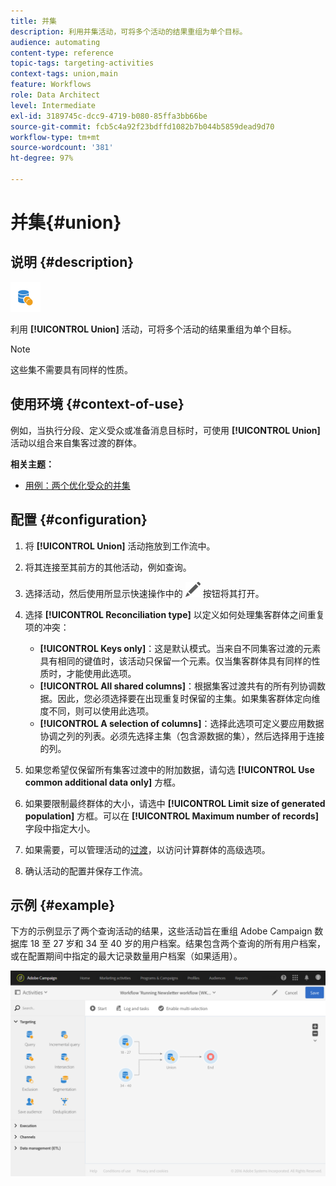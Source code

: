 ```yaml
---
title: 并集
description: 利用并集活动，可将多个活动的结果重组为单个目标。
audience: automating
content-type: reference
topic-tags: targeting-activities
context-tags: union,main
feature: Workflows
role: Data Architect
level: Intermediate
exl-id: 3189745c-dcc9-4719-b080-85ffa3bb66be
source-git-commit: fcb5c4a92f23bdffd1082b7b044b5859dead9d70
workflow-type: tm+mt
source-wordcount: '381'
ht-degree: 97%

---
```


# 并集{#union}

## 说明 {#description}

![](assets/union.png)

利用 **[!UICONTROL Union]** 活动，可将多个活动的结果重组为单个目标。

>[!NOTE]
>
>这些集不需要具有同样的性质。

## 使用环境 {#context-of-use}

例如，当执行分段、定义受众或准备消息目标时，可使用 **[!UICONTROL Union]** 活动以组合来自集客过渡的群体。

**相关主题：**

* [用例：两个优化受众的并集](../../automating/using/union-on-two-refined-audiences.md)

## 配置 {#configuration}

1. 将 **[!UICONTROL Union]** 活动拖放到工作流中。
1. 将其连接至其前方的其他活动，例如查询。
1. 选择活动，然后使用所显示快速操作中的 ![](assets/edit_darkgrey-24px.png) 按钮将其打开。
1. 选择 **[!UICONTROL Reconciliation type]** 以定义如何处理集客群体之间重复项的冲突：

   * **[!UICONTROL Keys only]**：这是默认模式。当来自不同集客过渡的元素具有相同的键值时，该活动只保留一个元素。仅当集客群体具有同样的性质时，才能使用此选项。
   * **[!UICONTROL All shared columns]**：根据集客过渡共有的所有列协调数据。因此，您必须选择要在出现重复时保留的主集。如果集客群体定向维度不同，则可以使用此选项。
   * **[!UICONTROL A selection of columns]**：选择此选项可定义要应用数据协调之列的列表。必须先选择主集（包含源数据的集），然后选择用于连接的列。

1. 如果您希望仅保留所有集客过渡中的附加数据，请勾选 **[!UICONTROL Use common additional data only]** 方框。
1. 如果要限制最终群体的大小，请选中 **[!UICONTROL Limit size of generated population]** 方框。可以在 **[!UICONTROL Maximum number of records]** 字段中指定大小。
1. 如果需要，可以管理活动的[过渡](../../automating/using/activity-properties.md)，以访问计算群体的高级选项。
1. 确认活动的配置并保存工作流。

## 示例 {#example}

下方的示例显示了两个查询活动的结果，这些活动旨在重组 Adobe Campaign 数据库 18 至 27 岁和 34 至 40 岁的用户档案。结果包含两个查询的所有用户档案，或在配置期间中指定的最大记录数量用户档案（如果适用）。

![](assets/wkf_union_example.png)
